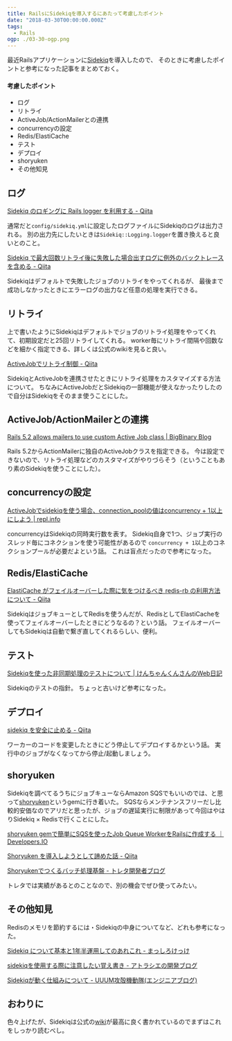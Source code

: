 ```yaml
---
title: RailsにSidekiqを導入するにあたって考慮したポイント
date: "2018-03-30T00:00:00.000Z"
tags:
  - Rails
ogp: ./03-30-ogp.png
---
```


最近Railsアプリケーションに[Sidekiq](https://github.com/mperham/sidekiq)を導入したので、
そのときに考慮したポイントと参考になった記事をまとめておく。

#### **考慮したポイント**

* ログ
* リトライ
* ActiveJob/ActionMailerとの連携
* concurrencyの設定
* Redis/ElastiCache
* テスト
* デプロイ
* shoryuken
* その他知見

## **ログ**

[Sidekiq のロギングに Rails logger を利用する - Qiita](https://qiita.com/dany1468/items/94050916d40f803bd3b7)

通常だと`config/sidekiq.yml`に設定したログファイルにSidekiqのログは出力される。
別の出力先にしたいときは`Sidekiq::Logging.logger`を置き換えると良いとのこと。

[Sidekiq で最大回数リトライ後に失敗した場合出すログに例外のバックトレースを含める - Qiita](https://qiita.com/dany1468/items/f3fcbfbee615074ced45)

Sidekiqはデフォルトで失敗したジョブのリトライをやってくれるが、
最後まで成功しなかったときにエラーログの出力など任意の処理を実行できる。

## **リトライ**

上で書いたようにSidekiqはデフォルトでジョブのリトライ処理をやってくれて、初期設定だと25回リトライしてくれる。
worker毎にリトライ間隔や回数などを細かく指定できる、詳しくは公式のwikiを見ると良い。

[ActiveJobでリトライ制御 - Qiita](https://qiita.com/necojackarc/items/b4a8ac682efeb1f62e74)

SidekiqとActiveJobを連携させたときにリトライ処理をカスタマイズする方法について。
ちなみにActiveJobだとSidekiqの一部機能が使えなかったりしたので自分はSidekiqをそのまま使うことにした。

## **ActiveJob/ActionMailerとの連携**

[Rails 5.2 allows mailers to use custom Active Job class \| BigBinary Blog](https://blog.bigbinary.com/2018/01/15/rails-5-2-allows-mailers-to-use-custom-active-job-class.html)

Rails 5.2からActionMailerに独自のActiveJobクラスを指定できる。
今は設定できないので、リトライ処理などのカスタマイズがやりづらそう（ということもあり素のSidekiqを使うことにした）。

## **concurrencyの設定**

[ActiveJobでsidekiqを使う場合、connection_poolの値はconcurrency + 1以上にしよう \| repl.info](https://repl.info/archives/659)

concurrencyはSidekiqの同時実行数を表す。
Sidekiq自身で1つ、ジョブ実行のスレッド毎にコネクションを使う可能性があるので
`concurrency + 1`以上のコネクションプールが必要だよという話。
これは盲点だったので参考になった。

## **Redis/ElastiCache**

[ElastiCache がフェイルオーバーした際に気をつけるべき redis-rb の利用方法について - Qiita](https://qiita.com/dany1468/items/8946cd5e4c853b48bffd)

SidekiqはジョブキューとしてRedisを使うんだが、RedisとしてElastiCacheを使ってフェイルオーバーしたときにどうなるの？という話。
フェイルオーバーしてもSidekiqは自動で繋ぎ直してくれるらしい、便利。

## **テスト**

[Sidekiqを使った非同期処理のテストについて \| けんちゃんくんさんのWeb日記](https://diary.shu-cream.net/2013/05/06/sidekiq-testing-strategy.html)

Sidekiqのテストの指針。
ちょっと古いけど参考になった。

## **デプロイ**

[sidekiq を安全に止める - Qiita](https://qiita.com/pekepek/items/8eb302c997335fbce854)

ワーカーのコードを変更したときにどう停止してデプロイするかという話。
実行中のジョブがなくなってから停止/起動しましょう。

## **shoryuken**

Sidekiqを調べてるうちにジョブキューならAmazon SQSでもいいのでは、と思って[shoryuken](https://github.com/phstc/shoryuken)というgemに行き着いた。
SQSならメンテナンスフリーだし比較的安価なのでアリだと思ったが、ジョブの遅延実行に制限があって今回はやはりSidekiq × Redisで行くことにした。

[shoryuken gemで簡単にSQSを使ったJob Queue WorkerをRailsに作成する ｜ Developers.IO](https://dev.classmethod.jp/server-side/ruby-on-rails/shoryuken-gem/)

[Shoryuken を導入しようとして諦めた話 - Qiita](https://qiita.com/ryosuke_sato/items/09ba3fe824c0b62c0d1e)

[Shoryukenでつくるバッチ処理基盤 - トレタ開発者ブログ](http://tech.toreta.in/entry/2016/06/09/120610)

トレタでは実績があるとのことなので、別の機会でぜひ使ってみたい。

## **その他知見**

Redisのメモリを節約するには・Sidekiqの中身についてなど、どれも参考になった。

[Sidekiq について基本と1年半運用してのあれこれ - まっしろけっけ](http://shiro-16.hatenablog.com/entry/2015/10/12/192412)

[sidekiqを使用する際に注意したい覚え書き - アトラシエの開発ブログ](http://attracie.hatenablog.com/entry/2015/10/18/200407)

[Sidekiqが動く仕組みについて - UUUM攻殻機動隊(エンジニアブログ)](http://system.blog.uuum.jp/entry/2017/10/17/110000)

## **おわりに**

色々上げたが、Sidekiqは公式の[wiki](https://github.com/mperham/sidekiq/wiki)が最高に良く書かれているのでまずはこれをしっかり読むべし。
